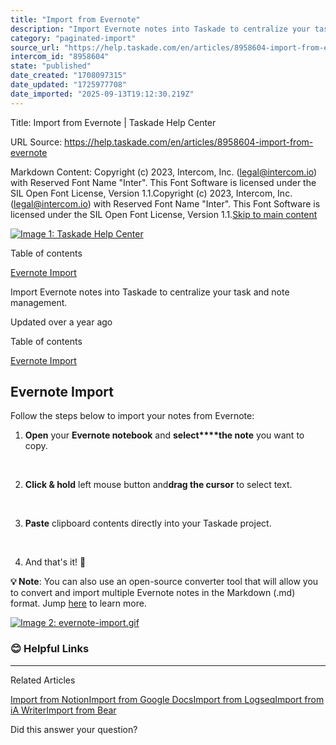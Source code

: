 ```yaml
---
title: "Import from Evernote"
description: "Import Evernote notes into Taskade to centralize your task and note management."
category: "paginated-import"
source_url: "https://help.taskade.com/en/articles/8958604-import-from-evernote"
intercom_id: "8958604"
state: "published"
date_created: "1708097315"
date_updated: "1725977708"
date_imported: "2025-09-13T19:12:30.219Z"
---
```


Title: Import from Evernote | Taskade Help Center

URL Source: https://help.taskade.com/en/articles/8958604-import-from-evernote

Markdown Content:
Copyright (c) 2023, Intercom, Inc. (legal@intercom.io) with Reserved Font Name "Inter". This Font Software is licensed under the SIL Open Font License, Version 1.1.Copyright (c) 2023, Intercom, Inc. (legal@intercom.io) with Reserved Font Name "Inter". This Font Software is licensed under the SIL Open Font License, Version 1.1.[Skip to main content](https://help.taskade.com/en/articles/8958604-import-from-evernote#main-content)

[![Image 1: Taskade Help Center](https://downloads.intercomcdn.com/i/o/490280/d14603621e78c833c2d0e66f/2d1230f35f3009fff25b2989e93312a5.png)](https://help.taskade.com/en/)

Table of contents

[Evernote Import](https://help.taskade.com/en/articles/8958604-import-from-evernote#h_23c05dac91)

Import Evernote notes into Taskade to centralize your task and note management.

Updated over a year ago

Table of contents

[Evernote Import](https://help.taskade.com/en/articles/8958604-import-from-evernote#h_23c05dac91)

**Evernote Import**
-------------------

Follow the steps below to import your notes from Evernote:

1.   **Open** your **Evernote notebook** and **select****the note** you want to copy.

​

2.   **Click & hold** left mouse button and**drag the cursor** to select text.

​

3.   **Paste** clipboard contents directly into your Taskade project.

​

4.   And that's it! 🥳

**💡 Note**: You can also use an open-source converter tool that will allow you to convert and import multiple Evernote notes in the Markdown (.md) format. Jump [here](https://github.com/akosbalasko/yarle) to learn more.

[![Image 2: evernote-import.gif](https://taskade.intercom-attachments-7.com/i/o/965376678/0882207897c1a6cce600cbae/11942567505683?expires=1757792700&signature=e1f230598ed2be142b565062dc87409c0044da25c52473ef2fbdb4e62a7dc8ef&req=fSYiFc54m4ZXFb4f3HP0gKBlmOT0B8Bml0nO%2BZMbY%2FTThFDblARtHpNZM2x4%0AfAL31zC6NQlPp%2F3XXg%3D%3D%0A)](https://taskade.intercom-attachments-7.com/i/o/965376678/0882207897c1a6cce600cbae/11942567505683?expires=1757792700&signature=e1f230598ed2be142b565062dc87409c0044da25c52473ef2fbdb4e62a7dc8ef&req=fSYiFc54m4ZXFb4f3HP0gKBlmOT0B8Bml0nO%2BZMbY%2FTThFDblARtHpNZM2x4%0AfAL31zC6NQlPp%2F3XXg%3D%3D%0A)

### **😊 Helpful Links**

* * *

Related Articles

[Import from Notion](https://help.taskade.com/en/articles/8958592-import-from-notion)[Import from Google Docs](https://help.taskade.com/en/articles/8958595-import-from-google-docs)[Import from Logseq](https://help.taskade.com/en/articles/8958600-import-from-logseq)[Import from iA Writer](https://help.taskade.com/en/articles/8958603-import-from-ia-writer)[Import from Bear](https://help.taskade.com/en/articles/8958605-import-from-bear)

Did this answer your question?
